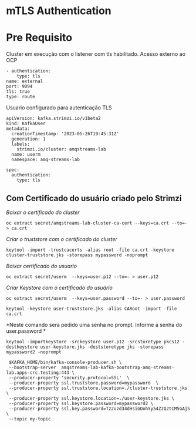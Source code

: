 

# mTLS Authentication

# Pre Requisito

Cluster em execução com o listener com tls habilitado. Acesso externo ao OCP
```
- authentication:
    type: tls
name: external
port: 9094
tls: true
type: route
```

Usuario configurado para autenticação TLS

```
apiVersion: kafka.strimzi.io/v1beta2
kind: KafkaUser
metadata:
  creationTimestamp: '2023-05-26T19:45:31Z'
  generation: 1
  labels:
    strimzi.io/cluster: amqstreams-lab
  name: userm
  namespace: amq-streams-lab

spec:
  authentication:
    type: tls
```

## Com Certificado do usuário criado pelo Strimzi

*Baixar o certificado do cluster*


```
oc extract secret/amqstreams-lab-cluster-ca-cert --keys=ca.crt --to=- > ca.crt
```

*Criar o truststore com o certificado do cluster*

```
keytool -import -trustcacerts -alias root -file ca.crt -keystore cluster-truststore.jks -storepass mypassword -noprompt
```

*Baixar certificado do usuario*
```
oc extract secret/userm  --keys=user.p12 --to=- > user.p12
```

*Criar Keystore com o certificado do usuário*
```
oc extract secret/userm  --keys=user.password --to=- > user.password
```

```
keytool -keystore user-truststore.jks -alias CARoot -import -file ca.crt
```

*Neste comando sera pedido uma senha no prompt. Informe a senha do user.password *

```
keytool -importkeystore -srckeystore user.p12 -srcstoretype pkcs12 -destkeystore user-keystore.jks -deststoretype jks -storepass mypassword2 -noprompt
```

```
 $KAFKA_HOME/bin/kafka-console-producer.sh \
 --bootstrap-server  amqstreams-lab-kafka-bootstrap-amq-streams-lab.apps-crc.testing:443 \
 --producer-property 'security.protocol=SSL'  \
 --producer-property ssl.truststore.password=mypassword  \
 --producer-property ssl.truststore.location=./cluster-truststore.jks \
 --producer-property ssl.keystore.location=./user-keystore.jks \
 --producer-property ssl.keystore.password=mypassword2 \
 --producer-property ssl.key.password=Tz2uzd34dHsiGOohYy54ZzQ2tCM5GAjS \
 --topic my-topic
 ```